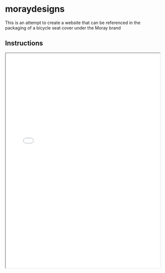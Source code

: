 # moraydesigns
This is an attempt to create a website that can be referenced in the packaging of a bicycle seat cover under the Moray brand
<h2>Instructions</h2>
<iframe src="Bike_Cover_Steps.pdf" width="100%" height=700px"></iframe>
